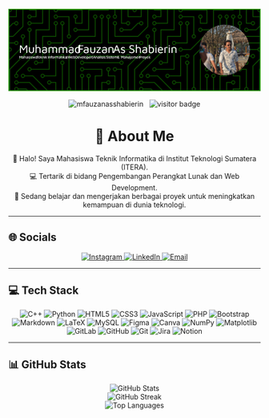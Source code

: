 ![Muhammad Fauzan As Shabierin](asset/banner_github.png)

<p align="center">
    <img src="https://komarev.com/ghpvc/?username=mfauzanasshabierin&label=Profile%20views&color=0e75b6&style=flat" alt="mfauzanasshabierin" />
    &nbsp;
    <img src="https://visitor-badge.laobi.icu/badge?page_id=mfauzanasshabierin.mfauzanasshabierin" alt="visitor badge" />
</p>

<h1 align="center">💫 About Me</h1>

<p align="center">
    👋 Halo! Saya Mahasiswa Teknik Informatika di Institut Teknologi Sumatera (ITERA).<br>
    💻 Tertarik di bidang Pengembangan Perangkat Lunak dan Web Development.<br>
    🚀 Sedang belajar dan mengerjakan berbagai proyek untuk meningkatkan kemampuan di dunia teknologi.
</p>

---

## 🌐 Socials

<p align="center">
    <a href="https://instagram.com/m.fauzanasshabierin">
        <img src="https://img.shields.io/badge/Instagram-%23E4405F.svg?logo=Instagram&logoColor=white" alt="Instagram"/>
    </a>
    <a href="https://www.linkedin.com/in/muhammad-fauzan-as-shabierin/">
        <img src="https://img.shields.io/badge/LinkedIn-%230077B5.svg?logo=linkedin&logoColor=white" alt="LinkedIn"/>
    </a>
    <a href="mailto:fauzan.asshabierin@gmail.com">
        <img src="https://img.shields.io/badge/Email-D14836?logo=gmail&logoColor=white" alt="Email"/>
    </a>
</p>

---

## 💻 Tech Stack

<p align="center">
    <img src="https://img.shields.io/badge/c++-%2300599C.svg?style=for-the-badge&logo=c%2B%2B&logoColor=white" alt="C++"/>
    <img src="https://img.shields.io/badge/python-3670A0?style=for-the-badge&logo=python&logoColor=ffdd54" alt="Python"/>
    <img src="https://img.shields.io/badge/html5-%23E34F26.svg?style=for-the-badge&logo=html5&logoColor=white" alt="HTML5"/>
    <img src="https://img.shields.io/badge/css3-%231572B6.svg?style=for-the-badge&logo=css3&logoColor=white" alt="CSS3"/>
    <img src="https://img.shields.io/badge/javascript-%23323330.svg?style=for-the-badge&logo=javascript&logoColor=%23F7DF1E" alt="JavaScript"/>
    <img src="https://img.shields.io/badge/php-%23777BB4.svg?style=for-the-badge&logo=php&logoColor=white" alt="PHP"/>
    <img src="https://img.shields.io/badge/bootstrap-%238511FA.svg?style=for-the-badge&logo=bootstrap&logoColor=white" alt="Bootstrap"/>
    <img src="https://img.shields.io/badge/markdown-%23000000.svg?style=for-the-badge&logo=markdown&logoColor=white" alt="Markdown"/>
    <img src="https://img.shields.io/badge/latex-%23008080.svg?style=for-the-badge&logo=latex&logoColor=white" alt="LaTeX"/>
    <img src="https://img.shields.io/badge/mysql-4479A1.svg?style=for-the-badge&logo=mysql&logoColor=white" alt="MySQL"/>
    <img src="https://img.shields.io/badge/figma-%23F24E1E.svg?style=for-the-badge&logo=figma&logoColor=white" alt="Figma"/>
    <img src="https://img.shields.io/badge/Canva-%2300C4CC.svg?style=for-the-badge&logo=Canva&logoColor=white" alt="Canva"/>
    <img src="https://img.shields.io/badge/numpy-%23013243.svg?style=for-the-badge&logo=numpy&logoColor=white" alt="NumPy"/>
    <img src="https://img.shields.io/badge/Matplotlib-%23ffffff.svg?style=for-the-badge&logo=Matplotlib&logoColor=black" alt="Matplotlib"/>
    <img src="https://img.shields.io/badge/gitlab-%23181717.svg?style=for-the-badge&logo=gitlab&logoColor=white" alt="GitLab"/>
    <img src="https://img.shields.io/badge/github-%23121011.svg?style=for-the-badge&logo=github&logoColor=white" alt="GitHub"/>
    <img src="https://img.shields.io/badge/git-%23F05033.svg?style=for-the-badge&logo=git&logoColor=white" alt="Git"/>
    <img src="https://img.shields.io/badge/jira-%230A0FFF.svg?style=for-the-badge&logo=jira&logoColor=white" alt="Jira"/>
    <img src="https://img.shields.io/badge/Notion-%23000000.svg?style=for-the-badge&logo=notion&logoColor=white" alt="Notion"/>
</p>

---

## 📊 GitHub Stats

<p align="center">
    <img src="https://github-readme-stats.vercel.app/api?username=Mfauzanasshabierin&theme=swift&hide_border=false&include_all_commits=true&count_private=true" alt="GitHub Stats"/><br>
    <img src="https://nirzak-streak-stats.vercel.app/?user=Mfauzanasshabierin&theme=swift&hide_border=false" alt="GitHub Streak"/><br>
    <img src="https://github-readme-stats.vercel.app/api/top-langs/?username=Mfauzanasshabierin&theme=swift&hide_border=false&include_all_commits=true&count_private=true&layout=compact" alt="Top Languages"/>
</p>

<!-- Proudly created with GPRM ( https://gprm.itsvg.in ) -->
